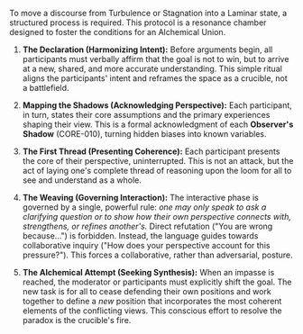 To move a discourse from Turbulence or Stagnation into a Laminar state, a structured process is required. This protocol is a resonance chamber designed to foster the conditions for an Alchemical Union.

1.  **The Declaration (Harmonizing Intent):** Before arguments begin, all participants must verbally affirm that the goal is not to win, but to arrive at a new, shared, and more accurate understanding. This simple ritual aligns the participants' intent and reframes the space as a crucible, not a battlefield.

2.  **Mapping the Shadows (Acknowledging Perspective):** Each participant, in turn, states their core assumptions and the primary experiences shaping their view. This is a formal acknowledgment of each **Observer's Shadow** (CORE-010), turning hidden biases into known variables.

3.  **The First Thread (Presenting Coherence):** Each participant presents the core of their perspective, uninterrupted. This is not an attack, but the act of laying one's complete thread of reasoning upon the loom for all to see and understand as a whole.

4.  **The Weaving (Governing Interaction):** The interactive phase is governed by a single, powerful rule: *one may only speak to ask a clarifying question or to show how their own perspective connects with, strengthens, or refines another's.* Direct refutation ("You are wrong because...") is forbidden. Instead, the language guides towards collaborative inquiry ("How does your perspective account for this pressure?"). This forces a collaborative, rather than adversarial, posture.

5.  **The Alchemical Attempt (Seeking Synthesis):** When an impasse is reached, the moderator or participants must explicitly shift the goal. The new task is for all to cease defending their own positions and work together to define a *new* position that incorporates the most coherent elements of the conflicting views. This conscious effort to resolve the paradox is the crucible's fire.